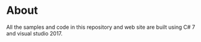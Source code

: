 # About

All the samples and code in this repository and web site are built using C# 7 and visual studio 2017.